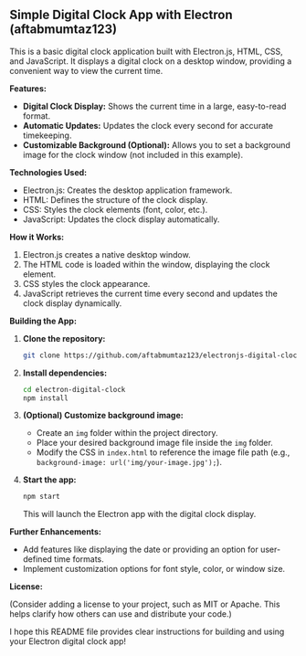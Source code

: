 ## Simple Digital Clock App with Electron (aftabmumtaz123)

This is a basic digital clock application built with Electron.js, HTML, CSS, and JavaScript. It displays a digital clock on a desktop window, providing a convenient way to view the current time.

**Features:**

- **Digital Clock Display:** Shows the current time in a large, easy-to-read format.
- **Automatic Updates:** Updates the clock every second for accurate timekeeping.
- **Customizable Background (Optional):** Allows you to set a background image for the clock window (not included in this example).

**Technologies Used:**

- Electron.js: Creates the desktop application framework.
- HTML: Defines the structure of the clock display.
- CSS: Styles the clock elements (font, color, etc.).
- JavaScript: Updates the clock display automatically.

**How it Works:**

1. Electron.js creates a native desktop window.
2. The HTML code is loaded within the window, displaying the clock element.
3. CSS styles the clock appearance.
4. JavaScript retrieves the current time every second and updates the clock display dynamically.

**Building the App:**

1. **Clone the repository:**

   ```bash
   git clone https://github.com/aftabmumtaz123/electronjs-digital-clock.git
   ```

2. **Install dependencies:**

   ```bash
   cd electron-digital-clock
   npm install
   ```

3. **(Optional) Customize background image:**

   - Create an `img` folder within the project directory.
   - Place your desired background image file inside the `img` folder.
   - Modify the CSS in `index.html` to reference the image file path (e.g., `background-image: url('img/your-image.jpg');`).

4. **Start the app:**

   ```bash
   npm start
   ```

   This will launch the Electron app with the digital clock display.

**Further Enhancements:**

- Add features like displaying the date or providing an option for user-defined time formats.
- Implement customization options for font style, color, or window size.

**License:**

(Consider adding a license to your project, such as MIT or Apache. This helps clarify how others can use and distribute your code.)

I hope this README file provides clear instructions for building and using your Electron digital clock app!
